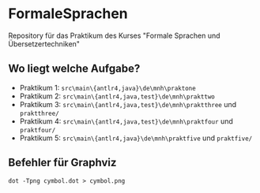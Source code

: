 # FormaleSprachen
Repository für das Praktikum des Kurses "Formale Sprachen und Übersetzertechniken"

## Wo liegt welche Aufgabe?

- Praktikum 1: `src\main\{antlr4,java}\de\mnh\praktone`
- Praktikum 2: `src\main\{antlr4,java,test}\de\mnh\prakttwo`
- Praktikum 3: `src\main\{antlr4,java,test}\de\mnh\praktthree` und `praktthree/`
- Praktikum 4: `src\main\{antlr4,java,test}\de\mnh\praktfour` und `praktfour/`
- Praktikum 5: `src\main\{antlr4,java}\de\mnh\praktfive` und `praktfive/`

## Befehler für Graphviz

`dot -Tpng cymbol.dot > cymbol.png`
